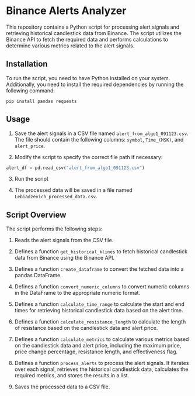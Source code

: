 # Binance Alerts Analyzer
This repository contains a Python script for processing alert signals and retrieving historical candlestick data from Binance. The script utilizes the Binance API to fetch the required data and performs calculations to determine various metrics related to the alert signals.

## Installation

To run the script, you need to have Python installed on your system. Additionally, you need to install the required dependencies by running the following command:

```
pip install pandas requests
```

## Usage

1. Save the alert signals in a CSV file named `alert_from_algo1_091123.csv`. The file should contain the following columns: `symbol`, `Time_(MSK)`, and `alert_price`.

2. Modify the script to specify the correct file path if necessary:

```python
alert_df = pd.read_csv("alert_from_algo1_091123.csv")
```

3. Run the script 

4. The processed data will be saved in a file named `Lebiadzevich_processed_data.csv`.

## Script Overview

The script performs the following steps:

1. Reads the alert signals from the CSV file.

2. Defines a function `get_historical_klines` to fetch historical candlestick data from Binance using the Binance API.

3. Defines a function `create_dataframe` to convert the fetched data into a pandas DataFrame.

4. Defines a function `convert_numeric_columns` to convert numeric columns in the DataFrame to the appropriate numeric format.

5. Defines a function `calculate_time_range` to calculate the start and end times for retrieving historical candlestick data based on the alert time.

6. Defines a function `calculate_resistance_length` to calculate the length of resistance based on the candlestick data and alert price.

7. Defines a function `calculate_metrics` to calculate various metrics based on the candlestick data and alert price, including the maximum price, price change percentage, resistance length, and effectiveness flag.

8. Defines a function `process_alerts` to process the alert signals. It iterates over each signal, retrieves the historical candlestick data, calculates the required metrics, and stores the results in a list.

9. Saves the processed data to a CSV file.
